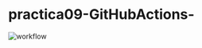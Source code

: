 # practica09-GitHubActions-
![workflow](https://github.com/jacampo/practica09-GitHubActions/actions/workflows/ci-primer-wf.yml/badge.svg)
